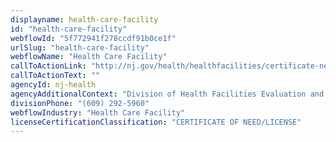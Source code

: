 ```yaml
---
displayname: health-care-facility
id: "health-care-facility"
webflowId: "5f772941f278ccdf91b0ce1f"
urlSlug: "health-care-facility"
webflowName: "Health Care Facility"
callToActionLink: "http://nj.gov/health/healthfacilities/certificate-need/"
callToActionText: ""
agencyId: nj-health
agencyAdditionalContext: "Division of Health Facilities Evaluation and Licensing, Certificate of Need and Health Care Facility Licensure"
divisionPhone: "(609) 292-5960"
webflowIndustry: "Health Care Facility"
licenseCertificationClassification: "CERTIFICATE OF NEED/LICENSE"
---
```

